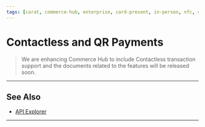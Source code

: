 ```yaml
---
tags: [carat, commerce-hub, enterprise, card-present, in-person, nfc, contactless, qr]
---
```


# Contactless and QR Payments

<!-- theme: danger -->
> We are enhancing Commerce Hub to include Contactless transaction support and the documents related to the features will be released soon.

---

## See Also

- [API Explorer](../api/?type=post&path=/payments/v1/charges)

---
